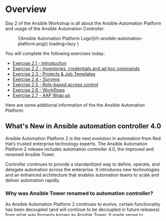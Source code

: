 # Overview

Day 2 of the Ansible Workshop is all about the Ansible Automation Platform and usage of the Ansible Automation Controller. 

<figure markdown>
  ![Ansible Automation Platform Logo](rh-ansible-automation-platform.png){ loading=lazy }
  <figcaption></figcaption>
</figure>

You will complete the following exercises today:

* [Exercise 2.1 - Introduction](automation-platform-intro.md)
* [Exercise 2.2 - Inventories, credentials and ad hoc commands](automation-platform-credentials.md)
* [Exercise 2.3 - Projects & Job Templates](automation-platform-projects.md)
* [Exercise 2.4 - Surveys](automation-platform-surveys.md)
* [Exercise 2.5 - Role-based access control](automation-platform-rbac.md)
* [Exercise 2.6 - Workflows](automation-platform-workflows.md)
* [Exercise 2.7 - AAP Wrap up](automation-platform-wrapup.md)

Here are some additional information of the the Ansible Automation Platform:

## What's New in Ansible automation controller 4.0

Ansible Automation Platform 2 is the next evolution in automation from Red Hat’s trusted enterprise technology experts. The Ansible Automation Platform 2 release includes automation controller 4.0, the improved and renamed Ansible Tower.

Controller continues to provide a standardized way to define, operate, and delegate automation across the enterprise. It introduces new technologies and an enhanced architecture that enables automation teams to scale and deliver automation rapidly. 

### Why was Ansible Tower renamed to automation controller?

As Ansible Automation Platform 2 continues to evolve, certain functionality has been decoupled (and will continue to be decoupled in future releases) from what was formerly known as Ansible Tower. It made sense to introduce the naming change that better reflects these enhancements and the overall position within the Ansible Automation Platform suite.

### Who is automation controller for?
All automation team members interact with or rely on automation controller, either directly or indirectly.

* Automation creators develop Ansible playbooks, roles, and modules.
* Automation architects elevate automation across teams to align with IT processes and streamline adoption.
* Automation operators ensure the automation platform and framework are operational.

These roles are not necessarily dedicated to a person or team. Many organizations assign multiple roles to people or outsource specific automation tasks based on their needs.

Automation operators are typically the primary individuals who interact directly with the automation controller, based on their responsibilities.

### Automation mesh

<figure markdown>
  ![Automation mesh](mesh_logical.png){ loading=lazy }
  <figcaption></figcaption>
</figure>

Automation mesh is an overlay network intended to ease the distribution of work across a large and dispersed collection of workers. Mesh nodes establish peer-to-peer connections with each other across your existing networks bringing automation closer to the endpoints that need it.